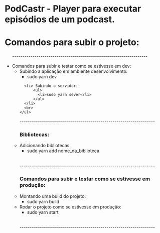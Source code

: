 # PodCastr - Player para executar episódios de um podcast.


<h1> Comandos para subir o projeto: </h1>

<ul>
  
  <p>-------------------------------------------------------------------</p>
  
  <li>Comandos para subir e testar como se estivesse em dev: 
    <ul>
      <li> Subindo a aplicação em ambiente desenvolvimento: 
          <ul>
            <li>sudo yarn dev</li>
          </ul>
      </li>

      <li> Subindo o servidor: 
          <ul>
            <li>sudo yarn sever</li>
          </ul>
      </li>
      <br>
    </ul>
  </li>
  
  <p>-------------------------------------------------------------------</p>
  
  <h3> Bibliotecas: </h3>
  
  <li> Adicionando bibliotecas: 
      <ul>
        <li>sudo yarn add nome_da_biblioteca</li>
      </ul>
  </li>
  <br>
  
  <p>-------------------------------------------------------------------</p>
  
  <h3>Comandos para subir e testar como se estivesse em produção: </h3>
  
  <li> Montando uma build do projeto: 
      <ul>
        <li>sudo yarn build</li>
      </ul>
  </li>
  
  <li> Rodar o projeto como se estivesse em produção: 
      <ul>
        <li>sudo yarn start</li>
      </ul>
  </li>
  <br>
  
  <p>-------------------------------------------------------------------</p>
      
</ul>
